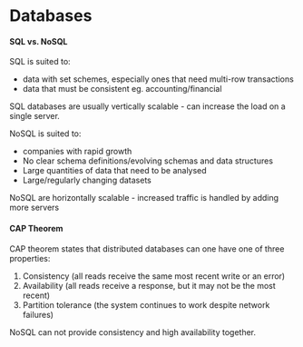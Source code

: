 # Databases

#### SQL vs. NoSQL

SQL is suited to:&#x20;

* data with set schemes, especially ones that need multi-row transactions
* data that must be consistent eg. accounting/financial

SQL databases are usually vertically scalable - can increase the load on a single server.



NoSQL is suited to:

* companies with rapid growth
* No clear schema definitions/evolving schemas and data structures
* Large quantities of data that need to be analysed
* Large/regularly changing datasets

NoSQL are horizontally scalable - increased traffic is handled by adding more servers



#### CAP Theorem

CAP theorem states that distributed databases can one have one of three properties:

1. Consistency (all reads receive the same most recent write or an error)
2. Availability (all reads receive a response, but it may not be the most recent)
3. Partition tolerance (the system continues to work despite network failures)

NoSQL can not provide consistency and high availability together.
